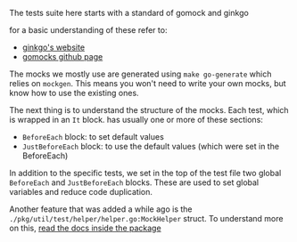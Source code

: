 The tests suite here starts with a standard of gomock and ginkgo

for a basic understanding of these refer to:
- [ginkgo's website](https://onsi.github.io/ginkgo/)
- [gomocks github page](https://github.com/golang/mock)

The mocks we mostly use are generated using `make go-generate` which relies on `mockgen`.
This means you won't need to write your own mocks,
but know how to use the existing ones.

The next thing is to understand the structure of the mocks.
Each test, which is wrapped in an `It` block.
has usually one or more of these sections:
- `BeforeEach` block: to set default values
- `JustBeforeEach` block: to use the default values (which were set in the BeforeEach)

In addition to the specific tests, we set in the top of the test file two global `BeforeEach` and `JustBeforeEach` blocks.
These are used to set global variables and reduce code duplication.

Another feature that was added a while ago is the `./pkg/util/test/helper/helper.go:MockHelper` struct.
To understand more on this, [read the docs inside the package](./pkg/util/test/helper/helper.go)
